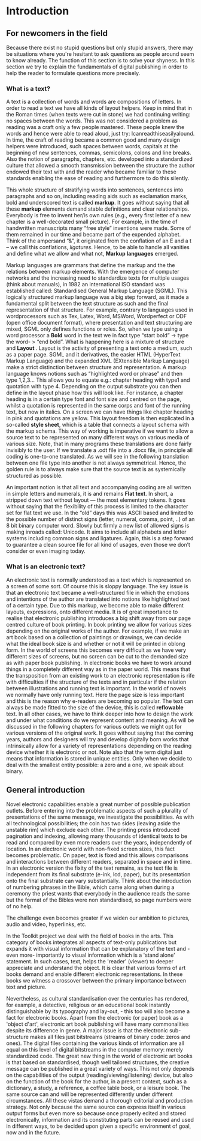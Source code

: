 # Introduction

## For newcomers in the field

Because there exist no stupid questions but only stupid answers, there
may be situations where you're hesitant to ask questions as people
around seem to know already. The function of this section is to solve
your shyness. In this section we try to explain the fundamentals of
digital publishing in order to help the reader to formulate questions
more precisely.

### What is a text?

A text is a collection of words and words are compositions of letters.
In order to read a text we have all kinds of layout helpers. Keep in
mind that in the Roman times (when texts were cut in stone) we had
continuing writing: no spaces between the words. This was not considered
a problem as reading was a craft only a few people mastered. These
people knew the words and hence were able to read aloud, just try:
Icanreadthiseasilyalound. In time, the craft of reading became a common
good and many design helpers were introduced, such spaces between words,
capitals at the beginning of new sentences, commas, semicolons, colons
and line breaks. Also the notion of paragraphs, chapters, etc. developed
into a standardized culture that allowed a smooth transmission between
the structure the author endowed their text with and the reader who
became familiar to these standards enabling the ease of reading and
furthermore to do this silently.

This whole structure of stratifying words into sentences, sentences into
paragraphs and so on, including reading aids such as exclamation marks,
bold and underscored text is called **markup**. It goes without saying
that all these **markup** elements demand stable definitions and clear
relationships. Everybody is free to invent her/is own rules (e.g., every
first letter of a new chapter is a well-decorated small picture). For
example, in the time of handwritten manuscripts many “free style”
inventions were made. Some of them remained in our time and became part
of the expended alphabet. Think of the ampersand “&”, it originated from
the conflation of an E and a t – we call this conflations, *ligatures*.
Hence, to be able to handle all vanities and define what we allow and
what not, **Markup languages** emerged.

Markup languages are grammars that define the markup and the the
relations between markup elements. With the emergence of computer
networks and the increasing need to standardize texts for multiple
usages (think about manuals), in 1982 an international ISO standard was
established called: Standardised General Markup Language (SGML). This
logically structured markup language was a big step forward, as it made
a fundamental split between the text structure as such and the final
representation of that structure. For example, contrary to languages
used in wordprocessors such as Tex, Latex, Word, MSWord, Wordperfect or
ODF (open office document format), where presentation and text
structuring are mixed, SGML only defines functions or roles. So, when we
type using a word processor a **Bold** word in the text we in fact type
“start bold” -\> type the word- \> “end bold”. What is happening here is
a mixture of structure and **Layout** . Layout is the activity of
presenting a text onto a medium, such as a paper page. SGML and it
derivatives, the easier HTML (HyperText Markup Language) and the
expanded XML (EXtensible Markup Language) make a strict distinction
between structure and representation. A markup language knows notions
such as “highlighted word or phrase” and then type 1,2,3... This allows
you to equate e.g.: chapter heading with type1 and quotation with type
4. Depending on the output substrate you can then define in the layout
phase how this will look like. For instance, a chapter heading is in a
certain type font and font size and centred on the page, whilst a
quotation is represented in the same corps and font of the running text,
but now in italics. On a screen we can have things like chapter heading
in pink and quotations are yellow. This layout freedom is then
explicated in a so-called **style sheet**, which is a table that
connects a layout schema with the markup schema. This way of working is
imperative if we want to allow a source text to be represented on many
different ways on various media of various size. Note, that in many
programs these translations are done fairly invisibly to the user. If we
translate a .odt file into a .docx file, in principle all coding is
one-to-one translated. As we will see in the following translation
between one file type into another is not always symmetrical. Hence, the
golden rule is to always make sure that the source text is as
systemically structured as possible.

An important notion is that all text and accompanying coding are all
written in simple letters and numerals, it is and remains **Flat text**.
In short, a stripped down text without layout — the most elementary
tokens. It goes without saying that the flexibility of this process is
limited to the character set for flat text we use. In the “old” days
this was ASCII based and limited to the possible number of distinct
signs (letter, numeral, comma, point, ..) of an 8 bit binary computer
word. Slowly but firmly a new list of allowed signs is making inroads
called: Unicode. It aims to include all alphabets and letter systems
including common signs and ligatures. Again, this is a step forward to
guarantee a clean source file for all kind of usages, even those we
don’t consider or even imaging today.

### What is an electronic text?

An electronic text is normally understood as a text which is represented
on a screen of some sort. Of course this is sloppy language. The key
issue is that an electronic text became a well-structured file in which
the emotions and intentions of the author are translated into notions
like highlighted text of a certain type. Due to this markup, we become
able to make different layouts, expressions, onto different media. It is
of great importance to realise that electronic publishing introduces a
big shift away from our page centred culture of book printing. In book
printing we allow for various sizes depending on the original works of
the author. For example, if we make an art book based on a collection of
paintings or drawings, we can decide what the ideal book size is and
whether or not it will be printed in oblong form. In the world of
screens this becomes very difficult as we have very different sizes of
screens, but no screen can be cut to the demanded size as with paper
book publishing. In electronic books we have to work around things in a
completely different way as in the paper world. This means that the
transposition from an existing work to an electronic representation is
rife with difficulties if the structure of the texts and in particular
if the relation between illustrations and running text is important. In
the world of novels we normally have only running text. Here the page
size is less important and this is the reason why e-readers are becoming
so popular. The text can always be made fitted to the size of the
device, this is called **reflowable** text. In all other cases, we have
to think deeper into how to design the work and under what conditions do
we represent content and meaning. As will be discussed in the following
chapters for various outlets we might opt for various versions of the
original work. It goes without saying that the coming years, authors and
designers will try and develop digitally born works that intrinsically
allow for a variety of representations depending on the reading device
whether it is electronic or not. Note also that the term digital just
means that information is stored in unique entities. Only when we decide
to deal with the smallest entity possible: a zero and a one, we speak
about binary.

## General introduction

Novel electronic capabilities enable a great number of possible
publication outlets. Before entering into the problematic aspects of
such a plurality of presentations of the same message, we investigate
the possibilities. As with all technological possibilities; the coin has
two sides (leaving aside the unstable rim) which exclude each other. The
printing press introduced pagination and indexing, allowing many
thousands of identical texts to be read and compared by even more
readers over the years, independently of location. In an electronic
world with non-fixed screen sizes, this fact becomes problematic. On
paper, text is fixed and this allows comparisons and interactions
between different readers, separated in space and in time. In an
electronic version the fixity of the text remains, as the text file is
independent from its final substrate (e-ink, lcd, paper), but its
presentation onto the final substrate can vary substantially. Think
about the introduction of numbering phrases in the Bible, which came
along when during a ceremony the priest wants that everybody in the
audience reads the same but the format of the Bibles were non
standardised, so page numbers were of no help.

The challenge even becomes greater if we widen our ambition to pictures,
audio and video, hyperlinks, etc.

In the Toolkit project we deal with the field of books in the arts. This
category of books integrates all aspects of text-only publications but
expands it with visual information that can be explanatory of the text
and -even more- importantly to visual information which is a 'stand
alone' statement. In such cases, text, helps the 'reader' (viewer) to
deeper appreciate and understand the object. It is clear that various
forms of art books demand and enable different electronic
representations. In these books we witness a crossover between the
primary importance between text and picture.

Nevertheless, as cultural standardisation over the centuries has
rendered, for example, a detective, religious or an educational book
instantly distinguishable by its typography and lay-out, - this too will
also become a fact for electronic books. Apart from the electronic (or
paper) book as a 'object d'art', electronic art book publishing will
have many commonalities despite its difference in genre. A major issue
is that the electronic sub-structure makes all files just bitstreams
(streams of binary code: zeros and ones). The digital files containing
the various kinds of information are all equal on this level of digital
bitstreams in the computer memory: merely standardized code. The great
new thing in the world of electronic art books is that based on
standardised, though well tailored structures, the creative message can
be published in a great variety of ways. This not only depends on the
capabilities of the output (reading/viewing/listening) device, but also
on the function of the book for the author, in a present context, such
as a dictionary, a study, a reference, a coffee table book, or a leisure
book. The same source can and will be represented differently under
different circumstances. All these vistas demand a thorough editorial
and production strategy. Not only because the same source can express
itself in various output forms but even more so because once properly
edited and stored electronically, information and its constituting parts
can be reused and used in different ways, to be decided upon given a
specific environment of goal, now and in the future.
